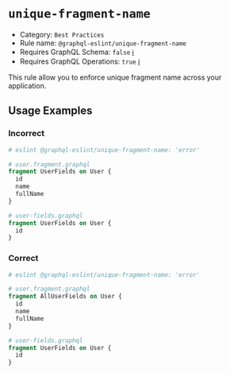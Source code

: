 # `unique-fragment-name`

- Category: `Best Practices`
- Rule name: `@graphql-eslint/unique-fragment-name`
- Requires GraphQL Schema: `false` [ℹ️](../../README.md#extended-linting-rules-with-graphql-schema)
- Requires GraphQL Operations: `true` [ℹ️](../../README.md#extended-linting-rules-with-siblings-operations)

This rule allow you to enforce unique fragment name across your application.

## Usage Examples

### Incorrect

```graphql
# eslint @graphql-eslint/unique-fragment-name: 'error'

# user.fragment.graphql
fragment UserFields on User {
  id
  name
  fullName
}

# user-fields.graphql
fragment UserFields on User {
  id
}
```

### Correct

```graphql
# eslint @graphql-eslint/unique-fragment-name: 'error'

# user.fragment.graphql
fragment AllUserFields on User {
  id
  name
  fullName
}

# user-fields.graphql
fragment UserFields on User {
  id
}
```